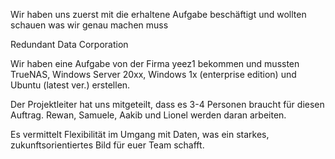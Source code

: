Wir haben uns zuerst mit die erhaltene Aufgabe beschäftigt und wollten schauen was wir genau machen muss

Redundant Data Corporation

Wir haben eine Aufgabe von der Firma yeez1 bekommen und mussten TrueNAS, Windows Server 20xx, Windows 1x (enterprise edition) und Ubuntu (latest ver.) erstellen.

Der Projektleiter hat uns mitgeteilt, dass es 3-4 Personen braucht für diesen Auftrag. Rewan, Samuele, Aakib und Lionel werden daran arbeiten.

Es vermittelt Flexibilität im Umgang mit Daten, was ein starkes, zukunftsorientiertes Bild für euer Team schafft.
